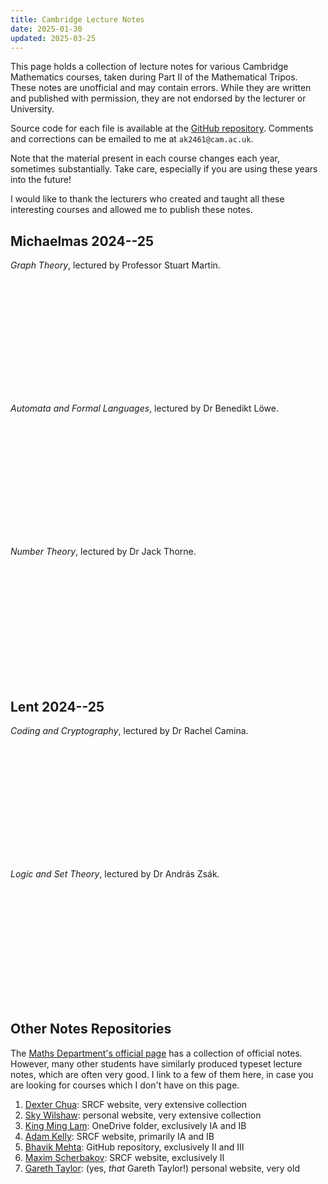 ```yaml
---
title: Cambridge Lecture Notes
date: 2025-01-30
updated: 2025-03-25
---
```


This page holds a collection of lecture notes for various Cambridge Mathematics courses, taken during Part II of the Mathematical Tripos. These notes are unofficial and may contain errors. While they are written and published with permission, they are not endorsed by the lecturer or University.

Source code for each file is available at the [GitHub repository](https://github.com/AK1089/maths-notes). Comments and corrections can be emailed to me at `ak2461@cam.ac.uk`.

Note that the material present in each course changes each year, sometimes substantially. Take care, especially if you are using these years into the future!

I would like to thank the lecturers who created and taught all these interesting courses and allowed me to publish these notes.

## Michaelmas 2024--25

*Graph Theory*, lectured by Professor Stuart Martin.

<a href="https://ak1089.github.io/maths-notes/graph-theory/graph-theory.pdf" target="_blank" class="file-download"><br/>
<svg><use href="/assets/icons/sprite.svg#document"></use></svg><br/>
<span data-filename="graph-theory.pdf"></span><br/></a>

*Automata and Formal Languages*, lectured by Dr Benedikt Löwe.

<a href="https://ak1089.github.io/maths-notes/automata-and-formal-langs/automata-and-formal-langs.pdf" target="_blank" class="file-download"><br/>
<svg><use href="/assets/icons/sprite.svg#document"></use></svg><br/>
<span data-filename="automata-and-formal-languages.pdf"></span><br/></a>

*Number Theory*, lectured by Dr Jack Thorne.

<a href="https://ak1089.github.io/maths-notes/number-theory/number-theory.pdf" target="_blank" class="file-download"><br/>
<svg><use href="/assets/icons/sprite.svg#document"></use></svg><br/>
<span data-filename="number-theory.pdf"></span><br/></a>

## Lent 2024--25

*Coding and Cryptography*, lectured by Dr Rachel Camina.

<a href="https://ak1089.github.io/maths-notes/coding-and-cryptography/coding-and-crypto.pdf" target="_blank" class="file-download"><br/>
<svg><use href="/assets/icons/sprite.svg#document"></use></svg><br/>
<span data-filename="coding-and-cryptography.pdf"></span><br/></a>

*Logic and Set Theory*, lectured by Dr András Zsák.

<a href="https://ak1089.github.io/maths-notes/logic-and-set-theory/logic-and-set-theory.pdf" target="_blank" class="file-download"><br/>
<svg><use href="/assets/icons/sprite.svg#document"></use></svg><br/>
<span data-filename="logic-and-set-theory.pdf"></span><br/></a>

## Other Notes Repositories

The [Maths Department's official page](https://www.maths.cam.ac.uk/undergrad/studentreps/tripos-specific-resources) has a collection of official notes. However, many other students have similarly produced typeset lecture notes, which are often very good. I link to a few of them here, in case you are looking for courses which I don't have on this page.

1. [Dexter Chua](https://dec41.user.srcf.net/notes/): SRCF website, very extensive collection
2. [Sky Wilshaw](https://zeramorphic.uk/maths.html): personal website, very extensive collection
3. [King Ming Lam](https://1drv.ms/f/s!AtFdZ6-agiAQky4Y2DSTwhZeT7ha): OneDrive folder, exclusively IA and IB
4. [Adam Kelly](https://ak2316.user.srcf.net/lecture-notes/): SRCF website, primarily IA and IB
5. [Bhavik Mehta](https://github.com/b-mehta/maths-notes): GitHub repository, exclusively II and III
6. [Maxim Scherbakov](https://ms2915.user.srcf.net/): SRCF website, exclusively II
7. [Gareth Taylor](https://tartarus.org/gareth/maths/notes/): (yes, *that* Gareth Taylor!) personal website, very old
